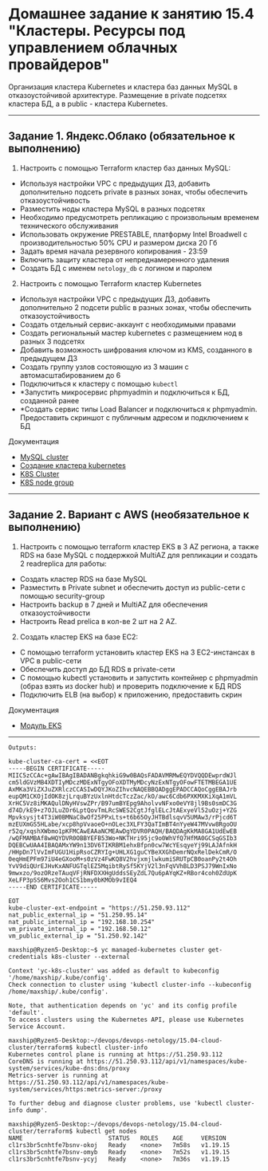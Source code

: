 # Домашнее задание к занятию 15.4 "Кластеры. Ресурсы под управлением облачных провайдеров"

Организация кластера Kubernetes и кластера баз данных MySQL в отказоустойчивой архитектуре.
Размещение в private подсетях кластера БД, а в public - кластера Kubernetes.

---
## Задание 1. Яндекс.Облако (обязательное к выполнению)

1. Настроить с помощью Terraform кластер баз данных MySQL:
- Используя настройки VPC с предыдущих ДЗ, добавить дополнительно подсеть private в разных зонах, чтобы обеспечить отказоустойчивость 
- Разместить ноды кластера MySQL в разных подсетях
- Необходимо предусмотреть репликацию с произвольным временем технического обслуживания
- Использовать окружение PRESTABLE, платформу Intel Broadwell с производительностью 50% CPU и размером диска 20 Гб
- Задать время начала резервного копирования - 23:59
- Включить защиту кластера от непреднамеренного удаления
- Создать БД с именем `netology_db` c логином и паролем

2. Настроить с помощью Terraform кластер Kubernetes
- Используя настройки VPC с предыдущих ДЗ, добавить дополнительно 2 подсети public в разных зонах, чтобы обеспечить отказоустойчивость
- Создать отдельный сервис-аккаунт с необходимыми правами 
- Создать региональный мастер kubernetes с размещением нод в разных 3 подсетях
- Добавить возможность шифрования ключом из KMS, созданного в предыдущем ДЗ
- Создать группу узлов состояющую из 3 машин с автомасштабированием до 6
- Подключиться к кластеру с помощью `kubectl`
- *Запустить микросервис phpmyadmin и подключиться к БД, созданной ранее
- *Создать сервис типы Load Balancer и подключиться к phpmyadmin. Предоставить скриншот с публичным адресом и подключением к БД

Документация
- [MySQL cluster](https://registry.terraform.io/providers/yandex-cloud/yandex/latest/docs/resources/mdb_mysql_cluster)
- [Создание кластера kubernetes](https://cloud.yandex.ru/docs/managed-kubernetes/operations/kubernetes-cluster/kubernetes-cluster-create)
- [K8S Cluster](https://registry.terraform.io/providers/yandex-cloud/yandex/latest/docs/resources/kubernetes_cluster)
- [K8S node group](https://registry.terraform.io/providers/yandex-cloud/yandex/latest/docs/resources/kubernetes_node_group)
--- 
## Задание 2. Вариант с AWS (необязательное к выполнению)

1. Настроить с помощью terraform кластер EKS в 3 AZ региона, а также RDS на базе MySQL с поддержкой MultiAZ для репликации и создать 2 readreplica для работы:
- Создать кластер RDS на базе MySQL
- Разместить в Private subnet и обеспечить доступ из public-сети c помощью security-group
- Настроить backup в 7 дней и MultiAZ для обеспечения отказоустойчивости
- Настроить Read prelica в кол-ве 2 шт на 2 AZ.

2. Создать кластер EKS на базе EC2:
- С помощью terraform установить кластер EKS на 3 EC2-инстансах в VPC в public-сети
- Обеспечить доступ до БД RDS в private-сети
- С помощью kubectl установить и запустить контейнер с phpmyadmin (образ взять из docker hub) и проверить подключение к БД RDS
- Подключить ELB (на выбор) к приложению, предоставить скрин

Документация
- [Модуль EKS](https://learn.hashicorp.com/tutorials/terraform/eks)

---
```shell
Outputs:

kube-cluster-ca-cert = <<EOT
-----BEGIN CERTIFICATE-----
MIIC5zCCAc+gAwIBAgIBADANBgkqhkiG9w0BAQsFADAVMRMwEQYDVQQDEwprdWJl
cm5ldGVzMB4XDTIyMDczMDExNTgyOFoXDTMyMDcyNzExNTgyOFowFTETMBEGA1UE
AxMKa3ViZXJuZXRlczCCASIwDQYJKoZIhvcNAQEBBQADggEPADCCAQoCggEBAJrb
eupQM1CKOjIdOK8zjLrquBYzUxlnHtdcTczZac/kO/awc6Cdb6PXKMXKiXqA1mVL
XrHC5Vz8iMKAQulDNyHVswZPr/B97umBYEpg9AholvvNFxo0eVY8jl9Bs0smDC3G
d74D/kE9+z7OJLuZOr6LptQovTmLRcSWES2CgtJfglELcJtAExyeVl52uOzj+YZG
Mpvksysjt4T3iW0BMNaC8wOf25PPxLts+t6b65OyJHTBdlsqvV5UMAw3/rPjcd6T
mzEUXmGS5HLabe/xcp8hpVvaoeO+nOLec3XLFY3QaTImBT4nYyeW47MVvw8RgoOU
r52q/xqshXWbmo1pKFMCAwEAAaNCMEAwDgYDVR0PAQH/BAQDAgKkMA8GA1UdEwEB
/wQFMAMBAf8wHQYDVR0OBBYEFB53Wo+NKTHri95jc9o0WhVfQ7HfMA0GCSqGSIb3
DQEBCwUAA4IBAQAMxYW9n13DV6TIKRBM1ehxBfpn0cw7WcYEsqyeYj99LAJAfnkH
/HHpDn7lVvImFUGU1HipRsoCZRYIg+UHLXG1guCYBeXXGhDemrNQxRelDekCmR/O
0eqHmEPFm97iU4eGXooM+s0zVz4FwKQ8V2hvjxmjlwkumiSRUTpCB0oanPy2t4Oh
YvV9diQUrEJHvKxANFUGTqlEZ5MqibtRySf5KYjV2l3nFqVVhBLD3PSJ79WnIxNo
9mwxzo/9ozORzeTAuqVFjRNFDXXHgUddsSEyZdL7Qu6pAYqKZ+RBor4coh0ZdUpK
XeLFP3pSS6Mvs2Ooh1CS1bmy0bKMOb9vIEQ4
-----END CERTIFICATE-----

EOT
kube-cluster-ext-endpoint = "https://51.250.93.112"
nat_public_external_ip = "51.250.95.14"
nat_public_internal_ip = "192.168.10.254"
vm_private_internal_ip = "192.168.50.12"
vm_public_external_ip = "51.250.92.142"

maxship@Ryzen5-Desktop:~$ yc managed-kubernetes cluster get-credentials k8s-cluster --external

Context 'yc-k8s-cluster' was added as default to kubeconfig '/home/maxship/.kube/config'.
Check connection to cluster using 'kubectl cluster-info --kubeconfig /home/maxship/.kube/config'.

Note, that authentication depends on 'yc' and its config profile 'default'.
To access clusters using the Kubernetes API, please use Kubernetes Service Account.

maxship@Ryzen5-Desktop:~/devops/devops-netology/15.04-cloud-cluster/terraform$ kubectl cluster-info
Kubernetes control plane is running at https://51.250.93.112
CoreDNS is running at https://51.250.93.112/api/v1/namespaces/kube-system/services/kube-dns:dns/proxy
Metrics-server is running at https://51.250.93.112/api/v1/namespaces/kube-system/services/https:metrics-server:/proxy

To further debug and diagnose cluster problems, use 'kubectl cluster-info dump'.

maxship@Ryzen5-Desktop:~/devops/devops-netology/15.04-cloud-cluster/terraform$ kubectl get nodes
NAME                        STATUS   ROLES    AGE     VERSION
cl1rs3br5cnhtfe7bsnv-okoj   Ready    <none>   7m58s   v1.19.15
cl1rs3br5cnhtfe7bsnv-omyb   Ready    <none>   7m52s   v1.19.15
cl1rs3br5cnhtfe7bsnv-ycyj   Ready    <none>   7m36s   v1.19.15

```